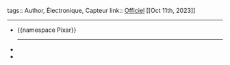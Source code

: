 tags:: Author, Électronique, Capteur
link:: [Officiel](https://www.pixart.com) 
[[Oct 11th, 2023]]
***

- {{namespace Pixar}}
  ***
-
-